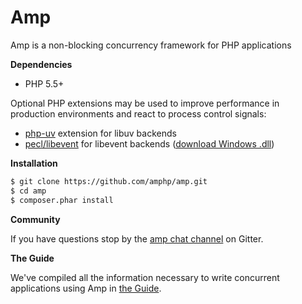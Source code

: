 Amp
====
Amp is a non-blocking concurrency framework for PHP applications

**Dependencies**

- PHP 5.5+

Optional PHP extensions may be used to improve performance in production environments and react to process control signals:

- [php-uv](https://github.com/chobie/php-uv) extension for libuv backends
- [pecl/libevent](http://pecl.php.net/package/libevent) for libevent backends ([download Windows .dll](http://windows.php.net/downloads/pecl/releases/libevent/0.0.5/))

**Installation**

```bash
$ git clone https://github.com/amphp/amp.git
$ cd amp
$ composer.phar install
```

**Community**

If you have questions stop by the [amp chat channel](https://gitter.im/amphp/amp) on Gitter.


**The Guide**

We've compiled all the information necessary to write concurrent applications using Amp in [the Guide](http://amphp.github.io/amp/).

